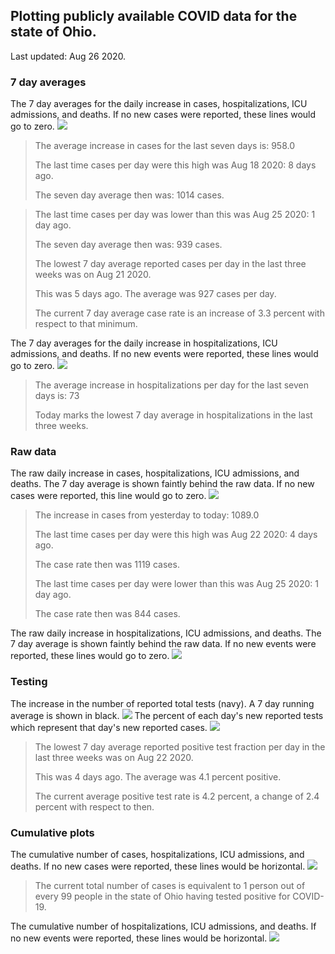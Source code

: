 ## Plotting publicly available COVID data for the state of Ohio. 

Last updated: Aug 26 2020. 

### 7 day averages
The 7 day averages for the daily increase in cases, hospitalizations, ICU admissions, and deaths. If no new cases were reported, these lines would go to zero.
![](7dayaverage_cases.png)

>The average increase in cases for the last seven days is: 958.0
>
>The last time cases per day were this high was Aug 18 2020: 8 days ago.
>
>The seven day average then was: 1014 cases.

>
>The last time cases per day was lower than this was Aug 25 2020: 1 day ago.
>
>The seven day average then was: 939 cases.
>
>The lowest 7 day average reported cases per day in the last three weeks was on Aug 21 2020.
>
>This was 5 days ago. The average was 927 cases per day.
>
>The current 7 day average case rate is an increase of 3.3 percent with respect to that minimum.

The 7 day averages for the daily increase in hospitalizations, ICU admissions, and deaths. If no new events were reported, these lines would go to zero.
![](7dayaverage_hospital.png)

>The average increase in hospitalizations per day for the last seven days is: 73
>
>Today marks the lowest 7 day average in hospitalizations in the last three weeks.

### Raw data
The raw daily increase in cases, hospitalizations, ICU admissions, and deaths. The 7 day average is shown faintly behind the raw data. If no new cases were reported, this line would go to zero.
![](DailyCases.png)

>The increase in cases from yesterday to today: 1089.0 
>
>The last time cases per day were this high was Aug 22 2020: 4 days ago. 
>
>The case rate then was 1119 cases.
>
>The last time cases per day were lower than this was Aug 25 2020: 1 day ago. 
>
>The case rate then was 844 cases.

The raw daily increase in hospitalizations, ICU admissions, and deaths. The 7 day average is shown faintly behind the raw data. If no new events were reported, these lines would go to zero.
![](DailyHospitalizations.png)

### Testing

The increase in the number of reported total tests (navy). A 7 day running average is shown in black.
![](DailyTests.png)
The percent of each day's new reported tests which represent that day's new reported cases.
![](percentpositive_tests.png)

>The lowest 7 day average reported positive test fraction per day in the last three weeks was on Aug 22 2020.
>
>This was 4 days ago. The average was 4.1 percent positive. 
>
>The current average positive test rate is 4.2 percent, a change of 2.4 percent with respect to then. 

### Cumulative plots
The cumulative number of cases, hospitalizations, ICU admissions, and deaths. If no new cases were reported, these lines would be horizontal.
![](Cases.png)

>The current total number of cases is equivalent to 1 person out of every 99 people in the state of Ohio having tested positive for COVID-19.

The cumulative number of hospitalizations, ICU admissions, and deaths. If no new events were reported, these lines would be horizontal.
![](Hospitalizations.png)
